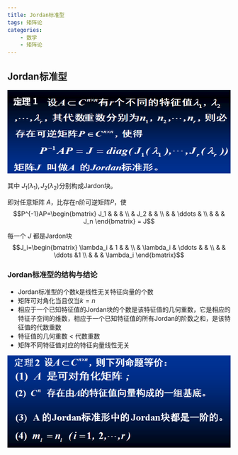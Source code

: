```yaml
---
title: Jordan标准型
tags: 矩阵论
categories: 
    - 数学
    - 矩阵论
---
```


## Jordan标准型

![Jordan标准型定义](/img/矩阵论/Jordan标准型定义.png)

其中 $J_1(\lambda_1),J_2(\lambda_2)$分别构成Jardon块。

即对任意矩阵 $A$，比存在n阶可逆矩阵$P$，使
$$P^{-1}AP=\begin{bmatrix}
    J_1 & & & \\ & J_2 & & \\ & & \ddots & \\ & & & J_n
\end{bmatrix} = J$$

每一个 $J$ 都是Jardon块
$$J_i=\begin{bmatrix}
    \lambda_i & 1 & & \\ & \lambda_i & \ddots & & \\ & & \ddots &1 \\ & & & \lambda_i
\end{bmatrix}$$


### Jordan标准型的结构与结论
- Jordan标准型的个数$k$是线性无关特征向量的个数
- 矩阵可对角化当且仅当$k=n$
- 相应于一个已知特征值的Jordan块的个数是该特征值的几何重数，它是相应的特征子空间的维数，相应于一个已知特征值的所有Jordan的阶数之和，是该特征值的代数重数
- 特征值的几何重数 < 代数重数
- 矩阵不同特征值对应的特征向量线性无关

![定理2](/img/矩阵论/Jordan标准型定理2.png)